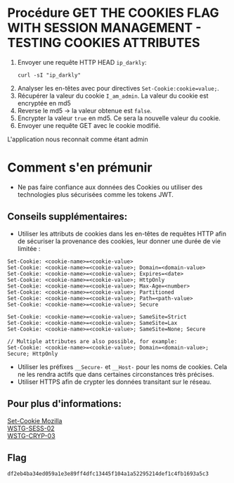 # Procédure GET THE COOKIES FLAG WITH SESSION MANAGEMENT - TESTING COOKIES ATTRIBUTES

1. Envoyer une requête HTTP HEAD `ip_darkly`:
    ```shell
    curl -sI "ip_darkly"
    ```
2. Analyser les en-têtes avec pour directives `Set-Cookie:cookie=value;`.
3. Récupérer la valeur du cookie `I_am_admin`. La valeur du cookie est encryptée
   en md5
4. Reverse le md5 -> la valeur obtenue est `false`.
5. Encrypter la valeur `true` en md5. Ce sera la nouvelle valeur du cookie.
6. Envoyer une requête GET avec le cookie modifié.

L'application nous reconnait comme étant admin

# Comment s'en prémunir

- Ne pas faire confiance aux données des Cookies ou utiliser des technologies plus sécurisées
  comme les tokens JWT.

## Conseils supplémentaires:

- Utiliser les attributs de cookies dans les en-têtes de requêtes HTTP afin de
  sécuriser la provenance des cookies, leur donner une durée de vie limitée :
```HTTP
Set-Cookie: <cookie-name>=<cookie-value>
Set-Cookie: <cookie-name>=<cookie-value>; Domain=<domain-value>
Set-Cookie: <cookie-name>=<cookie-value>; Expires=<date>
Set-Cookie: <cookie-name>=<cookie-value>; HttpOnly
Set-Cookie: <cookie-name>=<cookie-value>; Max-Age=<number>
Set-Cookie: <cookie-name>=<cookie-value>; Partitioned
Set-Cookie: <cookie-name>=<cookie-value>; Path=<path-value>
Set-Cookie: <cookie-name>=<cookie-value>; Secure

Set-Cookie: <cookie-name>=<cookie-value>; SameSite=Strict
Set-Cookie: <cookie-name>=<cookie-value>; SameSite=Lax
Set-Cookie: <cookie-name>=<cookie-value>; SameSite=None; Secure

// Multiple attributes are also possible, for example:
Set-Cookie: <cookie-name>=<cookie-value>; Domain=<domain-value>; Secure; HttpOnly

```
- Utiliser les préfixes `__Secure-` et `__Host-` pour les noms de cookies. Cela
  ne les rendra actifs que dans certaines circonstances très précises.
- Utiliser HTTPS afin de crypter les données transitant sur le réseau.

## Pour plus d'informations:  
[Set-Cookie Mozilla](https://developer.mozilla.org/en-US/docs/Web/HTTP/Headers/Set-Cookie#cookie_prefixes)   
[WSTG-SESS-02](https://github.com/clallier94/wstg-translation-fr/blob/main/4-Web_Application_Security_Testing/06-Session_Management_Testing/02-Testing_for_Cookies_Attributes.md)    
[WSTG-CRYP-03](https://github.com/clallier94/wstg-translation-fr/blob/0d20f06e3195a81fd07c9294207dd80ba7710e55/4-Web_Application_Security_Testing/09-Testing_for_Weak_Cryptography/03-Testing_for_Sensitive_Information_Sent_via_Unencrypted_Channels.md)    

## Flag
```text
df2eb4ba34ed059a1e3e89ff4dfc13445f104a1a52295214def1c4fb1693a5c3
```
